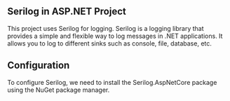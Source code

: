 ## Serilog in ASP.NET Project
This project uses Serilog for logging. Serilog is a logging library that provides a simple and flexible way to log messages in .NET applications. 
It allows you to log to different sinks such as console, file, database, etc.

## Configuration
To configure Serilog, we need to install the Serilog.AspNetCore package using the NuGet package manager.

